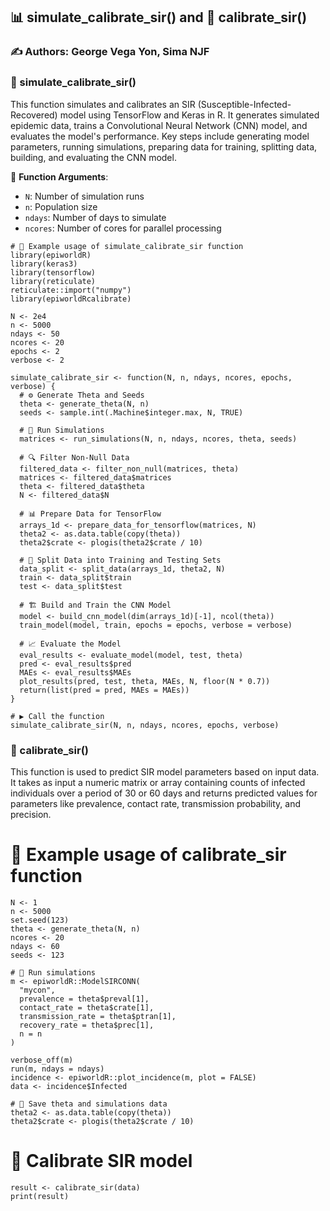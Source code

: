 
## 📊 simulate_calibrate_sir() and 🔧 calibrate_sir()

### ✍️ Authors: George Vega Yon, Sima NJF

### 🚀 simulate_calibrate_sir()

This function simulates and calibrates an SIR (Susceptible-Infected-Recovered) model using TensorFlow and Keras in R. It generates simulated epidemic data, trains a Convolutional Neural Network (CNN) model, and evaluates the model's performance. Key steps include generating model parameters, running simulations, preparing data for training, splitting data, building, and evaluating the CNN model.

📝 **Function Arguments**:
- `N`: Number of simulation runs
- `n`: Population size
- `ndays`: Number of days to simulate
- `ncores`: Number of cores for parallel processing

```{r}
# 📌 Example usage of simulate_calibrate_sir function
library(epiworldR)
library(keras3)
library(tensorflow)
library(reticulate)
reticulate::import("numpy")
library(epiworldRcalibrate)
```
```{r}
N <- 2e4
n <- 5000
ndays <- 50
ncores <- 20
epochs <- 2
verbose <- 2
```
```{r}
simulate_calibrate_sir <- function(N, n, ndays, ncores, epochs, verbose) {
  # ⚙️ Generate Theta and Seeds
  theta <- generate_theta(N, n)
  seeds <- sample.int(.Machine$integer.max, N, TRUE)

  # 🧪 Run Simulations
  matrices <- run_simulations(N, n, ndays, ncores, theta, seeds)

  # 🔍 Filter Non-Null Data
  filtered_data <- filter_non_null(matrices, theta)
  matrices <- filtered_data$matrices
  theta <- filtered_data$theta
  N <- filtered_data$N

  # 📊 Prepare Data for TensorFlow
  arrays_1d <- prepare_data_for_tensorflow(matrices, N)
  theta2 <- as.data.table(copy(theta))
  theta2$crate <- plogis(theta2$crate / 10)

  # 🔀 Split Data into Training and Testing Sets
  data_split <- split_data(arrays_1d, theta2, N)
  train <- data_split$train
  test <- data_split$test

  # 🏗️ Build and Train the CNN Model
  model <- build_cnn_model(dim(arrays_1d)[-1], ncol(theta))
  train_model(model, train, epochs = epochs, verbose = verbose)

  # 📈 Evaluate the Model
  eval_results <- evaluate_model(model, test, theta)
  pred <- eval_results$pred
  MAEs <- eval_results$MAEs
  plot_results(pred, test, theta, MAEs, N, floor(N * 0.7))
  return(list(pred = pred, MAEs = MAEs))
}

# ▶️ Call the function
simulate_calibrate_sir(N, n, ndays, ncores, epochs, verbose)
```

### 🔧 calibrate_sir()

This function is used to predict SIR model parameters based on input data. It takes as input a numeric matrix or array containing counts of infected individuals over a period of 30 or 60 days and returns predicted values for parameters like prevalence, contact rate, transmission probability, and precision.
# 📌 Example usage of calibrate_sir function
```{r}
N <- 1
n <- 5000
set.seed(123)
theta <- generate_theta(N, n)
ncores <- 20
ndays <- 60
seeds <- 123

# 🧪 Run simulations
m <- epiworldR::ModelSIRCONN(
  "mycon",
  prevalence = theta$preval[1],
  contact_rate = theta$crate[1],
  transmission_rate = theta$ptran[1],
  recovery_rate = theta$prec[1],
  n = n
)

verbose_off(m)
run(m, ndays = ndays)
incidence <- epiworldR::plot_incidence(m, plot = FALSE)
data <- incidence$Infected

# 💾 Save theta and simulations data
theta2 <- as.data.table(copy(theta))
theta2$crate <- plogis(theta2$crate / 10)
```

# 🔧 Calibrate SIR model
```{r}
result <- calibrate_sir(data)
print(result)
```


